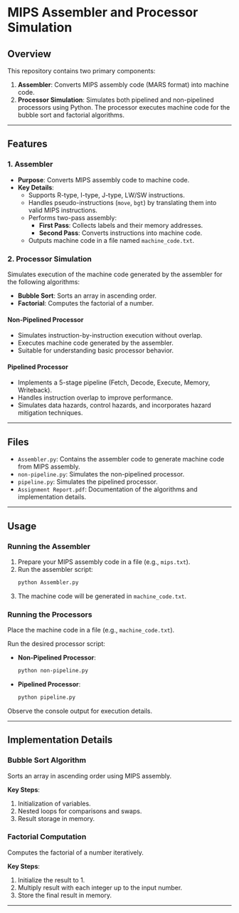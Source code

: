 
# MIPS Assembler and Processor Simulation

## Overview
This repository contains two primary components:
1. **Assembler**: Converts MIPS assembly code (MARS format) into machine code.
2. **Processor Simulation**: Simulates both pipelined and non-pipelined processors using Python. The processor executes machine code for the bubble sort and factorial algorithms.

---

## Features
### 1. Assembler
- **Purpose**: Converts MIPS assembly code to machine code.
- **Key Details**:
  - Supports R-type, I-type, J-type, LW/SW instructions.
  - Handles pseudo-instructions (`move`, `bgt`) by translating them into valid MIPS instructions.
  - Performs two-pass assembly:
    - **First Pass**: Collects labels and their memory addresses.
    - **Second Pass**: Converts instructions into machine code.
  - Outputs machine code in a file named `machine_code.txt`.

### 2. Processor Simulation
Simulates execution of the machine code generated by the assembler for the following algorithms:
- **Bubble Sort**: Sorts an array in ascending order.
- **Factorial**: Computes the factorial of a number.

#### Non-Pipelined Processor
- Simulates instruction-by-instruction execution without overlap.
- Executes machine code generated by the assembler.
- Suitable for understanding basic processor behavior.

#### Pipelined Processor
- Implements a 5-stage pipeline (Fetch, Decode, Execute, Memory, Writeback).
- Handles instruction overlap to improve performance.
- Simulates data hazards, control hazards, and incorporates hazard mitigation techniques.

---

## Files
- `Assembler.py`: Contains the assembler code to generate machine code from MIPS assembly.
- `non-pipeline.py`: Simulates the non-pipelined processor.
- `pipeline.py`: Simulates the pipelined processor.
- `Assignment Report.pdf`: Documentation of the algorithms and implementation details.

---

## Usage
### Running the Assembler
1. Prepare your MIPS assembly code in a file (e.g., `mips.txt`).
2. Run the assembler script:
   ```bash
   python Assembler.py
   ```
3. The machine code will be generated in `machine_code.txt`.

### Running the Processors
Place the machine code in a file (e.g., `machine_code.txt`).

Run the desired processor script:

- **Non-Pipelined Processor**:
  ```bash
  python non-pipeline.py
  ```
- **Pipelined Processor**:
  ```bash
  python pipeline.py
  ```

Observe the console output for execution details.

---

## Implementation Details
### Bubble Sort Algorithm
Sorts an array in ascending order using MIPS assembly.

**Key Steps**:
1. Initialization of variables.
2. Nested loops for comparisons and swaps.
3. Result storage in memory.

### Factorial Computation
Computes the factorial of a number iteratively.

**Key Steps**:
1. Initialize the result to 1.
2. Multiply result with each integer up to the input number.
3. Store the final result in memory.

---

